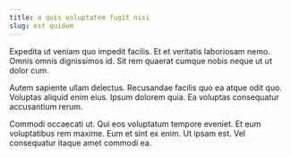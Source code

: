 ```yaml
---
title: a quis voluptatem fugit nisi
slug: est quidem
---
```


Expedita ut veniam quo impedit facilis. Et et veritatis laboriosam nemo. Omnis omnis dignissimos id. Sit rem quaerat cumque nobis neque ut ut dolor cum.

Autem sapiente ullam delectus. Recusandae facilis quo ea atque odit quo. Voluptas aliquid enim eius. Ipsum dolorem quia. Ea voluptas consequatur accusantium rerum.

Commodi occaecati ut. Qui eos voluptatum tempore eveniet. Et eum voluptatibus rem maxime. Eum et sint ex enim. Ut ipsam est. Vel consequatur itaque amet commodi ea.
